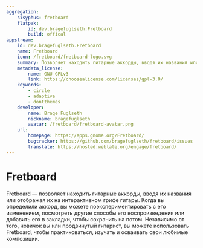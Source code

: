 ```yaml
---
aggregation: 
    sisyphus: fretboard
    flatpak: 
        id: dev.bragefuglseth.Fretboard
        build: offical
appstream:
    id: dev.bragefuglseth.Fretboard
    name: Fretboard
    icon: /fretboard/fretboard-logo.svg
    summary: Позволяет находить гитарные аккорды, вводя их названия или отображая их на интерактивном грифе гитары.
    metadata_license: 
        name: GNU GPLv3
        link: https://choosealicense.com/licenses/gpl-3.0/
    keywords: 
        - circle
        - adaptive
        - dontthemes
    developer: 
        name: Brage Fuglseth 
        nickname: bragefuglseth
        avatar: /fretboard/fretboard-avatar.png
    url: 
        homepage: https://apps.gnome.org/Fretboard/
        bugtracker: https://github.com/bragefuglseth/fretboard/issues
        translate: https://hosted.weblate.org/engage/fretboard/
---
```


# Fretboard

Fretboard — позволяет находить гитарные аккорды, вводя их названия или отображая их на интерактивном грифе гитары. Когда вы определили аккорд, вы можете поэкспериментировать с его изменением, посмотреть другие способы его воспроизведения или добавить его в закладки, чтобы сохранить на потом. Независимо от того, новичок вы или продвинутый гитарист, вы можете использовать Fretboard, чтобы практиковаться, изучать и осваивать свои любимые композиции.

<!--@include: @apps/_parts/install/content-repo.md-->
<!--@include: @apps/_parts/install/content-flatpak.md-->